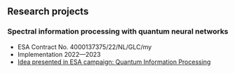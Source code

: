 ## Research projects

### Spectral information processing with quantum neural networks

- ESA Contract No. 4000137375/22/NL/GLC/my
- Implementation 2022—2023
- [Idea presented in ESA campaign: Quantum Information Processing](https://ideas.esa.int/servlet/hype/IMT?documentTableId=45087132018174689&userAction=Browse&templateName=&documentId=f0e2e67a36c1eca549a593049ef81c91)